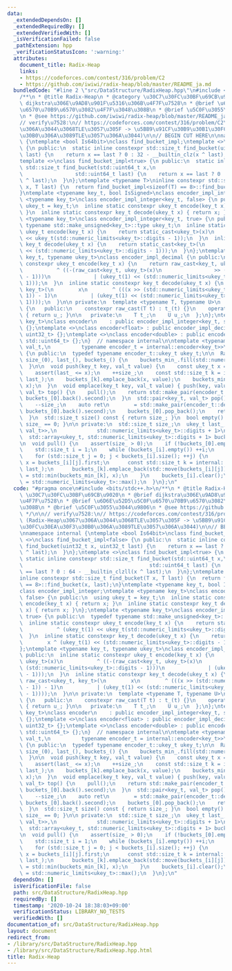 ```yaml
---
data:
  _extendedDependsOn: []
  _extendedRequiredBy: []
  _extendedVerifiedWith: []
  _isVerificationFailed: false
  _pathExtension: hpp
  _verificationStatusIcon: ':warning:'
  attributes:
    document_title: Radix-Heap
    links:
    - https://codeforces.com/contest/316/problem/C2
    - https://github.com/iwiwi/radix-heap/blob/master/README_ja.md
  bundledCode: "#line 2 \"src/DataStructure/RadixHeap.hpp\"\n#include <bits/stdc++.h>\n\
    /**\n * @title Radix-Heap\n * @category \u30C7\u30FC\u30BF\u69CB\u9020\n * @brief\
    \ dijkstra\u306E\u9AD8\u901F\u5316\u306B\u4F7F\u7528\n * @brief \u6D6E\u52D5\u5C0F\
    \u6570\u70B9\u6570\u3082\u4F7F\u3048\u308B\n * @brief \u5C0F\u3055\u3044\u9806\
    \n * @see https://github.com/iwiwi/radix-heap/blob/master/README_ja.md\n */\n\n\
    // verify\u7528:\n// https://codeforces.com/contest/316/problem/C2\n// (Radix-Heap\u3067\
    \u306A\u3044\u3068TLE\u3057\u305F -> \u5BB9\u91CF\u30B9\u30B1\u30FC\u30EA\u30F3\
    \u30B0\u306A\u3089TLE\u3057\u306A\u3044)\n\n// BEGIN CUT HERE\n\nnamespace internal\
    \ {\ntemplate <bool Is64bit>\nclass find_bucket_impl;\ntemplate <>\nclass find_bucket_impl<false>\
    \ {\n public:\n  static inline constexpr std::size_t find_bucket(uint32_t x, uint32_t\
    \ last) {\n    return x == last ? 0 : 32 - __builtin_clz(x ^ last);\n  }\n};\n\
    template <>\nclass find_bucket_impl<true> {\n public:\n  static inline constexpr\
    \ std::size_t find_bucket(std::uint64_t x,\n                                 \
    \                 std::uint64_t last) {\n    return x == last ? 0 : 64 - __builtin_clzll(x\
    \ ^ last);\n  }\n};\ntemplate <typename T>\ninline constexpr std::size_t find_bucket(T\
    \ x, T last) {\n  return find_bucket_impl<sizeof(T) == 8>::find_bucket(x, last);\n\
    }\ntemplate <typename key_t, bool IsSigned>\nclass encoder_impl_integer;\ntemplate\
    \ <typename key_t>\nclass encoder_impl_integer<key_t, false> {\n public:\n  using\
    \ ukey_t = key_t;\n  inline static constexpr ukey_t encode(key_t x) { return x;\
    \ }\n  inline static constexpr key_t decode(ukey_t x) { return x; }\n};\ntemplate\
    \ <typename key_t>\nclass encoder_impl_integer<key_t, true> {\n public:\n  typedef\
    \ typename std::make_unsigned<key_t>::type ukey_t;\n  inline static constexpr\
    \ ukey_t encode(key_t x) {\n    return static_cast<ukey_t>(x)\n           ^ (ukey_t(1)\
    \ << ukey_t(std::numeric_limits<ukey_t>::digits - 1));\n  }\n  inline static constexpr\
    \ key_t decode(ukey_t x) {\n    return static_cast<key_t>(\n        x ^ (ukey_t(1)\
    \ << (std::numeric_limits<ukey_t>::digits - 1)));\n  }\n};\ntemplate <typename\
    \ key_t, typename ukey_t>\nclass encoder_impl_decimal {\n public:\n  inline static\
    \ constexpr ukey_t encode(key_t x) {\n    return raw_cast<key_t, ukey_t>(x)\n\
    \           ^ ((-(raw_cast<key_t, ukey_t>(x)\n                 >> (std::numeric_limits<ukey_t>::digits\
    \ - 1)))\n              | (ukey_t(1) << (std::numeric_limits<ukey_t>::digits -\
    \ 1)));\n  }\n  inline static constexpr key_t decode(ukey_t x) {\n    return raw_cast<ukey_t,\
    \ key_t>(\n        x\n        ^ (((x >> (std::numeric_limits<ukey_t>::digits -\
    \ 1)) - 1)\n           | (ukey_t(1) << (std::numeric_limits<ukey_t>::digits -\
    \ 1))));\n  }\n\n private:\n  template <typename T, typename U>\n  union raw_cast\
    \ {\n   public:\n    constexpr raw_cast(T t) : t_(t) {}\n    operator U() const\
    \ { return u_; }\n\n   private:\n    T t_;\n    U u_;\n  };\n};\ntemplate <typename\
    \ key_t>\nclass encoder\n    : public encoder_impl_integer<key_t, std::is_signed<key_t>::value>\
    \ {};\ntemplate <>\nclass encoder<float> : public encoder_impl_decimal<float,\
    \ uint32_t> {};\ntemplate <>\nclass encoder<double> : public encoder_impl_decimal<double,\
    \ std::uint64_t> {};\n}  // namespace internal\n\ntemplate <typename key_t, typename\
    \ val_t,\n          typename encoder_t = internal::encoder<key_t>>\nclass RadixHeap\
    \ {\n public:\n  typedef typename encoder_t::ukey_t ukey_t;\n\n  RadixHeap() :\
    \ size_(0), last_(), buckets_() {\n    buckets_min_.fill(std::numeric_limits<ukey_t>::max());\n\
    \  }\n\n  void push(key_t key, val_t value) {\n    const ukey_t x = encoder_t::encode(key);\n\
    \    assert(last_ <= x);\n    ++size_;\n    const std::size_t k = internal::find_bucket(x,\
    \ last_);\n    buckets_[k].emplace_back(x, value);\n    buckets_min_[k] = std::min(buckets_min_[k],\
    \ x);\n  }\n  void emplace(key_t key, val_t value) { push(key, value); }\n  std::pair<key_t,\
    \ val_t> top() {\n    pull();\n    return std::make_pair(encoder_t::decode(last_),\
    \ buckets_[0].back().second);\n  }\n  std::pair<key_t, val_t> pop() {\n    pull();\n\
    \    --size_;\n    auto ret\n        = std::make_pair(encoder_t::decode(last_),\
    \ buckets_[0].back().second);\n    buckets_[0].pop_back();\n    return ret;\n\
    \  }\n  std::size_t size() const { return size_; }\n  bool empty() const { return\
    \ size_ == 0; }\n\n private:\n  std::size_t size_;\n  ukey_t last_;\n  std::array<std::vector<std::pair<ukey_t,\
    \ val_t>>,\n             std::numeric_limits<ukey_t>::digits + 1>\n      buckets_;\n\
    \  std::array<ukey_t, std::numeric_limits<ukey_t>::digits + 1> buckets_min_;\n\
    \n  void pull() {\n    assert(size_ > 0);\n    if (!buckets_[0].empty()) return;\n\
    \    std::size_t i = 1;\n    while (buckets_[i].empty()) ++i;\n    last_ = buckets_min_[i];\n\
    \    for (std::size_t j = 0; j < buckets_[i].size(); ++j) {\n      const ukey_t\
    \ x = buckets_[i][j].first;\n      const std::size_t k = internal::find_bucket(x,\
    \ last_);\n      buckets_[k].emplace_back(std::move(buckets_[i][j]));\n      buckets_min_[k]\
    \ = std::min(buckets_min_[k], x);\n    }\n    buckets_[i].clear();\n    buckets_min_[i]\
    \ = std::numeric_limits<ukey_t>::max();\n  }\n};\n"
  code: "#pragma once\n#include <bits/stdc++.h>\n/**\n * @title Radix-Heap\n * @category\
    \ \u30C7\u30FC\u30BF\u69CB\u9020\n * @brief dijkstra\u306E\u9AD8\u901F\u5316\u306B\
    \u4F7F\u7528\n * @brief \u6D6E\u52D5\u5C0F\u6570\u70B9\u6570\u3082\u4F7F\u3048\
    \u308B\n * @brief \u5C0F\u3055\u3044\u9806\n * @see https://github.com/iwiwi/radix-heap/blob/master/README_ja.md\n\
    \ */\n\n// verify\u7528:\n// https://codeforces.com/contest/316/problem/C2\n//\
    \ (Radix-Heap\u3067\u306A\u3044\u3068TLE\u3057\u305F -> \u5BB9\u91CF\u30B9\u30B1\
    \u30FC\u30EA\u30F3\u30B0\u306A\u3089TLE\u3057\u306A\u3044)\n\n// BEGIN CUT HERE\n\
    \nnamespace internal {\ntemplate <bool Is64bit>\nclass find_bucket_impl;\ntemplate\
    \ <>\nclass find_bucket_impl<false> {\n public:\n  static inline constexpr std::size_t\
    \ find_bucket(uint32_t x, uint32_t last) {\n    return x == last ? 0 : 32 - __builtin_clz(x\
    \ ^ last);\n  }\n};\ntemplate <>\nclass find_bucket_impl<true> {\n public:\n \
    \ static inline constexpr std::size_t find_bucket(std::uint64_t x,\n         \
    \                                         std::uint64_t last) {\n    return x\
    \ == last ? 0 : 64 - __builtin_clzll(x ^ last);\n  }\n};\ntemplate <typename T>\n\
    inline constexpr std::size_t find_bucket(T x, T last) {\n  return find_bucket_impl<sizeof(T)\
    \ == 8>::find_bucket(x, last);\n}\ntemplate <typename key_t, bool IsSigned>\n\
    class encoder_impl_integer;\ntemplate <typename key_t>\nclass encoder_impl_integer<key_t,\
    \ false> {\n public:\n  using ukey_t = key_t;\n  inline static constexpr ukey_t\
    \ encode(key_t x) { return x; }\n  inline static constexpr key_t decode(ukey_t\
    \ x) { return x; }\n};\ntemplate <typename key_t>\nclass encoder_impl_integer<key_t,\
    \ true> {\n public:\n  typedef typename std::make_unsigned<key_t>::type ukey_t;\n\
    \  inline static constexpr ukey_t encode(key_t x) {\n    return static_cast<ukey_t>(x)\n\
    \           ^ (ukey_t(1) << ukey_t(std::numeric_limits<ukey_t>::digits - 1));\n\
    \  }\n  inline static constexpr key_t decode(ukey_t x) {\n    return static_cast<key_t>(\n\
    \        x ^ (ukey_t(1) << (std::numeric_limits<ukey_t>::digits - 1)));\n  }\n\
    };\ntemplate <typename key_t, typename ukey_t>\nclass encoder_impl_decimal {\n\
    \ public:\n  inline static constexpr ukey_t encode(key_t x) {\n    return raw_cast<key_t,\
    \ ukey_t>(x)\n           ^ ((-(raw_cast<key_t, ukey_t>(x)\n                 >>\
    \ (std::numeric_limits<ukey_t>::digits - 1)))\n              | (ukey_t(1) << (std::numeric_limits<ukey_t>::digits\
    \ - 1)));\n  }\n  inline static constexpr key_t decode(ukey_t x) {\n    return\
    \ raw_cast<ukey_t, key_t>(\n        x\n        ^ (((x >> (std::numeric_limits<ukey_t>::digits\
    \ - 1)) - 1)\n           | (ukey_t(1) << (std::numeric_limits<ukey_t>::digits\
    \ - 1))));\n  }\n\n private:\n  template <typename T, typename U>\n  union raw_cast\
    \ {\n   public:\n    constexpr raw_cast(T t) : t_(t) {}\n    operator U() const\
    \ { return u_; }\n\n   private:\n    T t_;\n    U u_;\n  };\n};\ntemplate <typename\
    \ key_t>\nclass encoder\n    : public encoder_impl_integer<key_t, std::is_signed<key_t>::value>\
    \ {};\ntemplate <>\nclass encoder<float> : public encoder_impl_decimal<float,\
    \ uint32_t> {};\ntemplate <>\nclass encoder<double> : public encoder_impl_decimal<double,\
    \ std::uint64_t> {};\n}  // namespace internal\n\ntemplate <typename key_t, typename\
    \ val_t,\n          typename encoder_t = internal::encoder<key_t>>\nclass RadixHeap\
    \ {\n public:\n  typedef typename encoder_t::ukey_t ukey_t;\n\n  RadixHeap() :\
    \ size_(0), last_(), buckets_() {\n    buckets_min_.fill(std::numeric_limits<ukey_t>::max());\n\
    \  }\n\n  void push(key_t key, val_t value) {\n    const ukey_t x = encoder_t::encode(key);\n\
    \    assert(last_ <= x);\n    ++size_;\n    const std::size_t k = internal::find_bucket(x,\
    \ last_);\n    buckets_[k].emplace_back(x, value);\n    buckets_min_[k] = std::min(buckets_min_[k],\
    \ x);\n  }\n  void emplace(key_t key, val_t value) { push(key, value); }\n  std::pair<key_t,\
    \ val_t> top() {\n    pull();\n    return std::make_pair(encoder_t::decode(last_),\
    \ buckets_[0].back().second);\n  }\n  std::pair<key_t, val_t> pop() {\n    pull();\n\
    \    --size_;\n    auto ret\n        = std::make_pair(encoder_t::decode(last_),\
    \ buckets_[0].back().second);\n    buckets_[0].pop_back();\n    return ret;\n\
    \  }\n  std::size_t size() const { return size_; }\n  bool empty() const { return\
    \ size_ == 0; }\n\n private:\n  std::size_t size_;\n  ukey_t last_;\n  std::array<std::vector<std::pair<ukey_t,\
    \ val_t>>,\n             std::numeric_limits<ukey_t>::digits + 1>\n      buckets_;\n\
    \  std::array<ukey_t, std::numeric_limits<ukey_t>::digits + 1> buckets_min_;\n\
    \n  void pull() {\n    assert(size_ > 0);\n    if (!buckets_[0].empty()) return;\n\
    \    std::size_t i = 1;\n    while (buckets_[i].empty()) ++i;\n    last_ = buckets_min_[i];\n\
    \    for (std::size_t j = 0; j < buckets_[i].size(); ++j) {\n      const ukey_t\
    \ x = buckets_[i][j].first;\n      const std::size_t k = internal::find_bucket(x,\
    \ last_);\n      buckets_[k].emplace_back(std::move(buckets_[i][j]));\n      buckets_min_[k]\
    \ = std::min(buckets_min_[k], x);\n    }\n    buckets_[i].clear();\n    buckets_min_[i]\
    \ = std::numeric_limits<ukey_t>::max();\n  }\n};\n"
  dependsOn: []
  isVerificationFile: false
  path: src/DataStructure/RadixHeap.hpp
  requiredBy: []
  timestamp: '2020-10-24 18:38:03+09:00'
  verificationStatus: LIBRARY_NO_TESTS
  verifiedWith: []
documentation_of: src/DataStructure/RadixHeap.hpp
layout: document
redirect_from:
- /library/src/DataStructure/RadixHeap.hpp
- /library/src/DataStructure/RadixHeap.hpp.html
title: Radix-Heap
---
```

